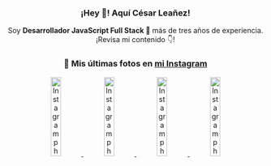 <div align="center">

<h3>¡Hey 👋! Aquí César Leañez!</h3>

<p>Soy <strong>Desarrollador JavaScript Full Stack 🚀</strong> más de tres años de experiencia.<br />¡Revisa mi contenido 👇!</p>

### 📸 Mis últimas fotos en [mi Instagram](https://instagram.com/cesarsoftware.dev)


<a href='https://instagram.com/p/DKcTQWgxLum' target='_blank'>
  <img width='20%' src='https://instagram.fcmn2-1.fna.fbcdn.net/v/t51.2885-15/503849034_17919602952097059_4092165478866362923_n.jpg?stp=dst-jpg_e35_tt6&efg=eyJ2ZW5jb2RlX3RhZyI6IkZFRUQuaW1hZ2VfdXJsZ2VuLjE0NDB4MTQ0NS5zZHIuZjc1NzYxLmRlZmF1bHRfaW1hZ2UuYzIifQ&_nc_ht=instagram.fcmn2-1.fna.fbcdn.net&_nc_cat=103&_nc_oc=Q6cZ2QFJCSzVexZs5whbTvefX1ZzAAdJ3cQVk2pbgy7TVteQ1CReWpGWEYJgaeXdIulSfN8&_nc_ohc=IXnNd-KzrgsQ7kNvwFsLOCq&_nc_gid=VBPL4iQYhQMzDzcrNdi0IA&edm=ACWDqb8BAAAA&ccb=7-5&ig_cache_key=MzY0Njg3NDQ4NDgzMDY4MjAyMg%3D%3D.3-ccb7-5&oh=00_AfS3PF9iHn4i5BrZm9aboMTWmTNVwtCeHHzAsAq3On-4RA&oe=68875665&_nc_sid=ee9879' alt='Instagram photo' />
</a>
<a href='https://instagram.com/p/DKcTCZnuO-S' target='_blank'>
  <img width='20%' src='https://scontent.cdninstagram.com/v/t51.75761-15/503168549_17919602796097059_3346483577265803486_n.jpg?stp=dst-jpg_e15_tt6&_nc_cat=105&ig_cache_key=MzY0Njg3MzUyNjA5NTkwMDU2Mg%3D%3D.3-ccb1-7&ccb=1-7&_nc_sid=58cdad&efg=eyJ2ZW5jb2RlX3RhZyI6InhwaWRzLjE5MTZ4MTA3OC5zZHIifQ%3D%3D&_nc_ohc=YwfZJi79CwMQ7kNvwFpxN1H&_nc_oc=AdkyJ3lOPIol6kEu6whrr-_KgPFPK5EDXZHsVKPcpjZl3fRqhbczLrGSPP6j-WnAYu0&_nc_ad=z-m&_nc_cid=0&_nc_zt=23&_nc_ht=scontent.cdninstagram.com&_nc_gid=VBPL4iQYhQMzDzcrNdi0IA&oh=00_AfSoGZOVtj_74CNoLasmBp-zwK333lwXKDKYSdY169zpZQ&oe=68875CE3' alt='Instagram photo' />
</a>
<a href='https://instagram.com/p/DIt9Oknp-PZ' target='_blank'>
  <img width='20%' src='https://instagram.fcmn2-1.fna.fbcdn.net/v/t51.2885-15/491444712_17914409433097059_55076089485466172_n.jpg?stp=dst-jpg_e35_tt6&efg=eyJ2ZW5jb2RlX3RhZyI6IkZFRUQuaW1hZ2VfdXJsZ2VuLjU1MngzNDEuc2RyLmY3NTc2MS5kZWZhdWx0X2ltYWdlLmMyIn0&_nc_ht=instagram.fcmn2-1.fna.fbcdn.net&_nc_cat=103&_nc_oc=Q6cZ2QFJCSzVexZs5whbTvefX1ZzAAdJ3cQVk2pbgy7TVteQ1CReWpGWEYJgaeXdIulSfN8&_nc_ohc=tLfP8ULVe3QQ7kNvwFnhhmx&_nc_gid=VBPL4iQYhQMzDzcrNdi0IA&edm=ACWDqb8BAAAA&ccb=7-5&ig_cache_key=MzYxNTgxNTM1ODA3ODI0Nzg5Nw%3D%3D.3-ccb7-5&oh=00_AfRcxn44WYVjgwbLgzw2mQFOY6v29mH2UQjwd7lYyy9pbQ&oe=68874A6B&_nc_sid=ee9879' alt='Instagram photo' />
</a>
<a href='https://instagram.com/p/DICt8_ruj1K' target='_blank'>
  <img width='20%' src='https://scontent.cdninstagram.com/v/t51.71878-15/487811720_2261442050918393_7784971145546330846_n.jpg?stp=dst-jpg_e15_tt6&_nc_cat=104&ig_cache_key=MzYwMzY0NDc1NTQ5MDc4MjUzOA%3D%3D.3-ccb1-7&ccb=1-7&_nc_sid=58cdad&efg=eyJ2ZW5jb2RlX3RhZyI6InhwaWRzLjY0MHgxMTU2LnNkciJ9&_nc_ohc=oqp1e2kJ8kUQ7kNvwEykwUo&_nc_oc=AdkfYYoxrour1JM07Elka-UpFzls0E4IiqZIAskpQq9-v6ZAzkuEudu-tKaUCMEWyik&_nc_ad=z-m&_nc_cid=0&_nc_zt=23&_nc_ht=scontent.cdninstagram.com&_nc_gid=VBPL4iQYhQMzDzcrNdi0IA&oh=00_AfSKMGxqPR8C_5ucDOkJ2ktuIECghN7bf9H2f6IoAQEZ3Q&oe=68876F64' alt='Instagram photo' />
</a>

</div>
